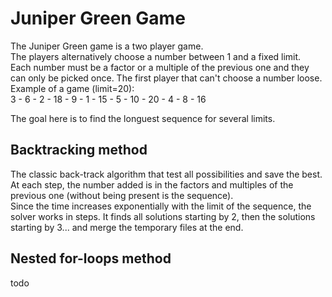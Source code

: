 # Juniper Green Game

The Juniper Green game is a two player game.  
The players alternatively choose a number between 1 and a fixed limit.  
Each number must be a factor or a multiple of the previous one and
they can only be picked once.
The first player that can't choose a number loose.  
Example of a game (limit=20):  
3 - 6 - 2 - 18 - 9 - 1 - 15 - 5 - 10 - 20 - 4 - 8 - 16

The goal here is to find the longuest sequence for several limits.  

## Backtracking method
The classic back-track algorithm that test all possibilities and save the best.  
At each step, the number added is in the factors and multiples of the previous one (without being present is the sequence).  
Since the time increases exponentially with the limit of the sequence, 
the solver works in steps. It finds all solutions starting by 2, then the solutions starting by 3... and merge the temporary files at the end.

## Nested for-loops method
todo
